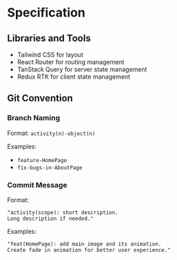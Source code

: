 # Specification

## Libraries and Tools

- Tailwind CSS for layout
- React Router for routing management
- TanStack Query for server state management
- Redux RTK for client state management

## Git Convention

### Branch Naming

Format: `activity(n)-object(n)`

Examples:

- `feature-HomePage`
- `fix-bugs-in-AboutPage`

### Commit Message

Format:

```
"activity(scope): short description.
Long description if needed."
```

Examples:

```
"feat(HomePage): add main image and its animation.
Create fade in animation for better user experience."
```
